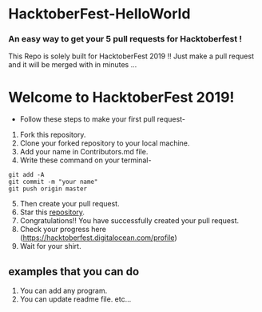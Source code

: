 # HacktoberFest-HelloWorld
###  An easy way to get your 5 pull requests for Hacktoberfest ! 
This Repo is solely built for HacktoberFest 2019 !! Just make a pull request and it will be merged with in minutes ...

# Welcome to HacktoberFest 2019!

* Follow these steps to make your first pull request-

1. Fork this repository.
2. Clone your forked repository to your local machine.
3. Add your name in Contributors.md file.
4. Write these command on your terminal-
```
git add -A
git commit -m "your name"
git push origin master
```
5. Then create your pull request.
6. Star this [repository](https://github.com/uditkumar489/HacktoberFest-HelloWorld).
7. Congratulations!! You have successfully created your pull request.
8. Check your progress here (https://hacktoberfest.digitalocean.com/profile)
9. Wait for your shirt.


## examples that you can do
1. You can add any program.
2. You can update readme file.
etc...
